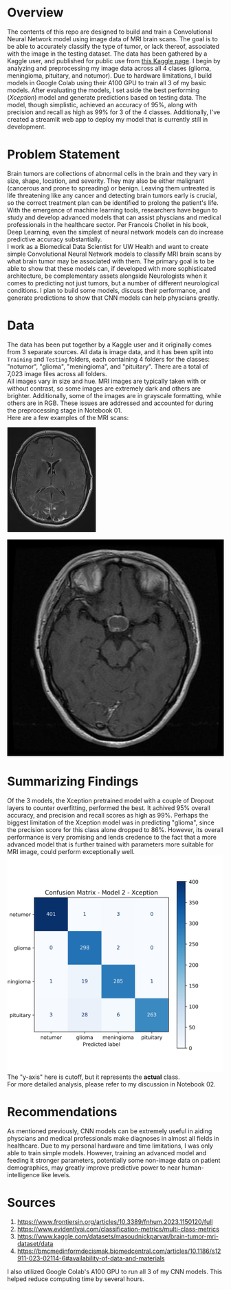 # Overview
The contents of this repo are designed to build and train a Convolutional Neural Network model using image data of MRI brain scans. The goal is to be able to accurately classify the type of tumor, or lack thereof, associated with the image in the testing dataset. The data has been gathered by a Kaggle user, and published for public use from [this Kaggle page](https://www.kaggle.com/datasets/masoudnickparvar/brain-tumor-mri-dataset/data). I begin by analyzing and preprocessing my image data across all 4 clases (glioma, meningioma, pituitary, and notumor). Due to hardware limitations, I build models in Google Colab using their A100 GPU to train all 3 of my basic models. After evaluating the models, I set aside the best performing (*Xception*) model and generate predictions based on testing data. The model, though simplistic, achieved an accuracy of 95%, along with precision and recall as high as 99% for 3 of the 4 classes. Additionally, I've created a streamlit web app to deploy my model that is currently still in development.

# Problem Statement
Brain tumors are collections of abnormal cells in the brain and they vary in size, shape, location, and severity. They may also be either malignant (cancerous and prone to spreading) or benign. Leaving them untreated is life threatening like any cancer and detecting brain tumors early is crucial, so the correct treatment plan can be identified to prolong the patient's life. <br>
With the emergence of machine learning tools, researchers have begun to study and develop advanced models that can assist physcians and medical professionals in the healthcare sector. Per Francois Chollet in his book, Deep Learning, even the simplest of neural network models can do increase predictive accuracy substantially. <br> I work as a Biomedical Data Scientist for UW Health and want to create simple Convolutional Neural Network models to classify MRI brain scans by what brain tumor may be associated with them. The primary goal is to be able to show that these models can, if developed with more sophisticated architecture, be complementary assets alongside Neurologists when it comes to predicting not just tumors, but a number of different neurological conditions. I plan to build some models, discuss their performance, and generate predictions to show that CNN models can help physcians greatly.

# Data
The data has been put together by a Kaggle user and it originally comes from 3 separate sources. All data is image data, and it has been split into `Training` and `Testing` folders, each containing 4 folders for the classes: "notumor", "glioma", "meningioma", and "pituitary". There are a total of 7,023 image files across all folders. <br>
All images vary in size and hue. MRI images are typically taken with or without contrast, so some images are extremely dark and others are brighter. Additionally, some of the images are in grayscale formatting, while others are in RGB. These issues are addressed and accounted for during the preprocessing stage in Notebook 01. <br> 
Here are a few examples of the MRI scans:

![Sample 1](https://github.com/premDelaprem/MRI-tumor-classification/blob/main/images/Tr-no_0020.jpg)

![Sample 2](https://github.com/premDelaprem/MRI-tumor-classification/blob/main/images/Tr-pi_0023.jpg)

# Summarizing Findings
Of the 3 models, the Xception pretrained model with a couple of Dropout layers to counter overfitting, performed the best. It achived 95% overall accuracy, and precision and recall scores as high as 99%. Perhaps the biggest limitation of the Xception model was in predicting "glioma", since the precision score for this class alone dropped to 86%. However, its overall performance is very promising and lends credence to the fact that a more advanced model that is further trained with parameters more suitable for MRI image, could perform exceptionally well. 
![Confusion Matrix - Xception Model](https://github.com/premDelaprem/MRI-tumor-classification/blob/main/graphs/cm_model2.jpeg)
The "y-axis" here is cutoff, but it represents the **actual** class. <br>
For more detailed analysis, please refer to my discussion in Notebook 02.

# Recommendations
As mentioned previously, CNN models can be extremely useful in aiding physcians and medical professionals make diagnoses in almost all fields in healthcare. Due to my personal hardware and time limitations, I was only able to train simple models. However, training an advanced model and feeding it stronger parameters, potentially some non-image data on patient demographics, may greatly improve predictive power to near human-intelligence like levels.

# Sources
1. https://www.frontiersin.org/articles/10.3389/fnhum.2023.1150120/full
2. https://www.evidentlyai.com/classification-metrics/multi-class-metrics
3. https://www.kaggle.com/datasets/masoudnickparvar/brain-tumor-mri-dataset/data
4. https://bmcmedinformdecismak.biomedcentral.com/articles/10.1186/s12911-023-02114-6#availability-of-data-and-materials

I also utilized Google Colab's A100 GPU to run all 3 of my CNN models. This helped reduce computing time by several hours.
